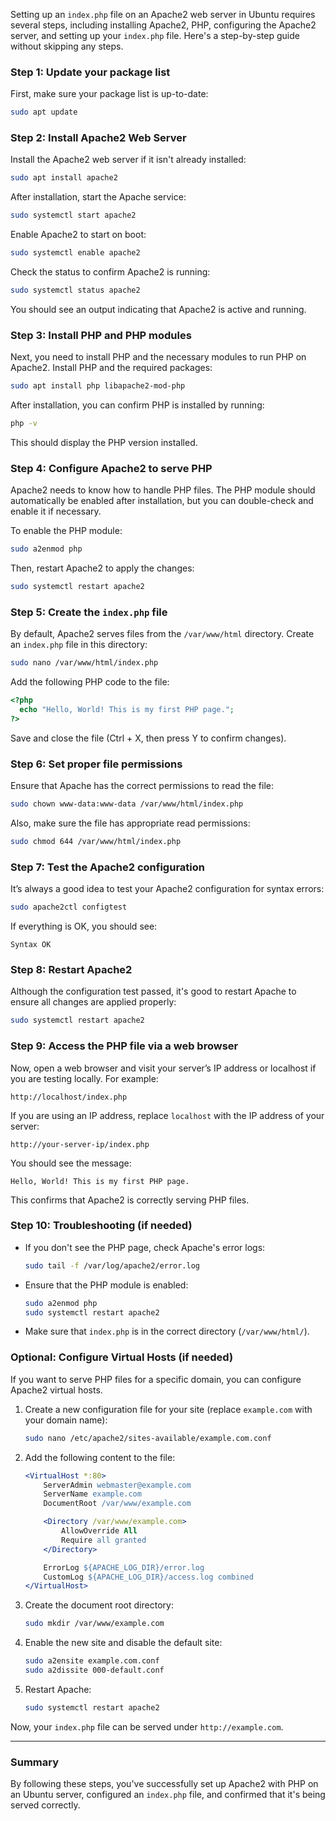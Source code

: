 Setting up an `index.php` file on an Apache2 web server in Ubuntu requires several steps, including installing Apache2, PHP, configuring the Apache2 server, and setting up your `index.php` file. Here's a step-by-step guide without skipping any steps.

### Step 1: Update your package list
First, make sure your package list is up-to-date:

```bash
sudo apt update
```

### Step 2: Install Apache2 Web Server
Install the Apache2 web server if it isn't already installed:

```bash
sudo apt install apache2
```

After installation, start the Apache service:

```bash
sudo systemctl start apache2
```

Enable Apache2 to start on boot:

```bash
sudo systemctl enable apache2
```

Check the status to confirm Apache2 is running:

```bash
sudo systemctl status apache2
```

You should see an output indicating that Apache2 is active and running.

### Step 3: Install PHP and PHP modules
Next, you need to install PHP and the necessary modules to run PHP on Apache2. Install PHP and the required packages:

```bash
sudo apt install php libapache2-mod-php
```

After installation, you can confirm PHP is installed by running:

```bash
php -v
```

This should display the PHP version installed.

### Step 4: Configure Apache2 to serve PHP
Apache2 needs to know how to handle PHP files. The PHP module should automatically be enabled after installation, but you can double-check and enable it if necessary.

To enable the PHP module:

```bash
sudo a2enmod php
```

Then, restart Apache2 to apply the changes:

```bash
sudo systemctl restart apache2
```

### Step 5: Create the `index.php` file
By default, Apache2 serves files from the `/var/www/html` directory. Create an `index.php` file in this directory:

```bash
sudo nano /var/www/html/index.php
```

Add the following PHP code to the file:

```php
<?php
  echo "Hello, World! This is my first PHP page.";
?>
```

Save and close the file (Ctrl + X, then press Y to confirm changes).

### Step 6: Set proper file permissions
Ensure that Apache has the correct permissions to read the file:

```bash
sudo chown www-data:www-data /var/www/html/index.php
```

Also, make sure the file has appropriate read permissions:

```bash
sudo chmod 644 /var/www/html/index.php
```

### Step 7: Test the Apache2 configuration
It’s always a good idea to test your Apache2 configuration for syntax errors:

```bash
sudo apache2ctl configtest
```

If everything is OK, you should see:

```
Syntax OK
```

### Step 8: Restart Apache2
Although the configuration test passed, it's good to restart Apache to ensure all changes are applied properly:

```bash
sudo systemctl restart apache2
```

### Step 9: Access the PHP file via a web browser
Now, open a web browser and visit your server’s IP address or localhost if you are testing locally. For example:

```
http://localhost/index.php
```

If you are using an IP address, replace `localhost` with the IP address of your server:

```
http://your-server-ip/index.php
```

You should see the message:

```
Hello, World! This is my first PHP page.
```

This confirms that Apache2 is correctly serving PHP files.

### Step 10: Troubleshooting (if needed)
- If you don't see the PHP page, check Apache's error logs:

  ```bash
  sudo tail -f /var/log/apache2/error.log
  ```

- Ensure that the PHP module is enabled:

  ```bash
  sudo a2enmod php
  sudo systemctl restart apache2
  ```

- Make sure that `index.php` is in the correct directory (`/var/www/html/`).

### Optional: Configure Virtual Hosts (if needed)
If you want to serve PHP files for a specific domain, you can configure Apache2 virtual hosts.

1. Create a new configuration file for your site (replace `example.com` with your domain name):

   ```bash
   sudo nano /etc/apache2/sites-available/example.com.conf
   ```

2. Add the following content to the file:

   ```apache
   <VirtualHost *:80>
       ServerAdmin webmaster@example.com
       ServerName example.com
       DocumentRoot /var/www/example.com

       <Directory /var/www/example.com>
           AllowOverride All
           Require all granted
       </Directory>

       ErrorLog ${APACHE_LOG_DIR}/error.log
       CustomLog ${APACHE_LOG_DIR}/access.log combined
   </VirtualHost>
   ```

3. Create the document root directory:

   ```bash
   sudo mkdir /var/www/example.com
   ```

4. Enable the new site and disable the default site:

   ```bash
   sudo a2ensite example.com.conf
   sudo a2dissite 000-default.conf
   ```

5. Restart Apache:

   ```bash
   sudo systemctl restart apache2
   ```

Now, your `index.php` file can be served under `http://example.com`.

---

### Summary
By following these steps, you've successfully set up Apache2 with PHP on an Ubuntu server, configured an `index.php` file, and confirmed that it's being served correctly.
